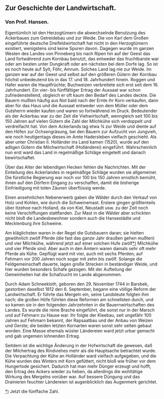 <h2>Zur Geschichte der Landwirtschaft.</h2>

<h3>Von Prof. Hansen.</h3>

Eigentümlich ist den Herzogtümern die <span class="g">abwechselnde</span> Benutzung des Ackerbaues zum Getreidebau und zur Weide. Die von Karl dem Großen eingeführte deutsche Dreifeldwirtschaft hat nicht in den Herzogtümern existiert, wenigstens sind keine Spuren davon. Dagegen wurde im ganzen Westen des Landes von Pinneberg
bis nach Ripen hin auf der Geest das Land fortwährend zum
Kornbau benutzt, das entweder das fruchtbarste war oder am
besten unter Dungkraft oder am nächsten bei dem Dorfe lag. So
ist es noch heute auf  Sylt, Föhr, Amrum. Solches Land lag nie
zur Weide. Im ganzen war auf der Geest und selbst auf den
größeren Gütern der Kornbau höchst unbedeutend bis in das 17.
und 18. Jahrhundert hinein. Roggen und Hafer waren die Hauptfrüchte; Buchweizen verbreitete sich erst seit dem 16. Jahrhundert. Ein vier- bis fünffältiger Ertrag der Aussaat war schon zufriedenstellend, obgleich er oft kaum den Bedarf des Landes deckte. Die Bauern mußten häufig aus Not bald nach der Ernte ihr Korn verkaufen, dann aber für das Haus und die Aussaat entweder von dem Müller oder dem Gutsherrn wieder kaufen und waren so fortwährend im Druck. Bedeutender als der Ackerbau war zu der Zeit
die Viehwirtschaft, wenngleich seit 100 bis 150 Jahren auf vielen
Gütern die Zahl der Milchkühe sich verdoppelt und verdreifacht
hat. Von dem Ackerlands lag etwa ¾ zur Weide und diente auf
den Höfen zur Ochsengräsung, bei den Bauern zur Aufzucht von
Jungvieh, wie noch heutigentags dieses im Amte Hadersleben vielfach geschieht. Als aber unter Christian II. Holländer ins Land
kamen (1520), wurde auf den adligen Gütern die Milchwirtschaft
(Holländerei) eingeführt. Wahrscheinlich nun erst ward das Land
in regelmäßige Schläge eingeteilt und danach bewirtschaftet.

Über das Alter der lebendigen Hecken fehlen die Nachrichten.
Mit der Einteilung des Ackerlandes in regelmäßige Schläge wurden
sie allgemeiner. Die fürstliche Regierung war noch vor 100 bis
150 Jahren ernstlich bemüht, ihnen auf den Dörfern Eingang zu
verschaffen, damit die bisherige Einfriedigung mit toten Zäunen
überflüssig werde.	

Einen ansehnlichen Nebenerwerb gaben die Wälder durch den
Verkauf von <span class="g">Holz</span> und <span class="g">Kohlen</span>, wie durch die <span class="g">Schweinemast.</span> Erstere gingen größtenteils über <span class="g">Itzehoe</span> nach Holland, da von Kiel, Neustadt usw. zu der Zeit noch keine Verschiffungen stattfanden.
Zur Mast in die Wälder aber schickten nicht bloß die Landesbewohner sondern auch die Hansestädte und Mecklenburg ihre Schweine.

Am kläglichsten waren in der Regel die Gutsbauern daran;
sie hielten gewöhnlich zwölf Pferde (die fast das ganze Jahr draußen
gehen mußten) und vier Milchkühe, während jetzt auf einer solchen
Hufe zwölf<a class="refnote" id="rn1" href="#fn1">*)</a> Milchkühe und vier Pferde sind. Aber auch in den
Ämtern waren damals sehr oft mehr Pferde als Kühe. Gepflügt
ward mit vier, auch mit sechs Pferden; auf Fehmarn vor 200 Jahren
noch sogar mit zehn bis zwölf. Solange die Feldgemeinschaft
dauerte, lagen große Strecken in beständiger Weide, und hier wurden
besonders Schafe gezogen. Mit der Aufteilung der Gemeinheiten
hat die Schafzucht im Lande abgenommen.

Durch Adam Schneekloth, geboren den 29. November 1744 in
Barsbek, gestorben daselbst 1812 den 6. September, begann eine
völlige Reform der Landwirtschaft. Er führte das <span class="g">Mergeln</span> ein, seine Landsleute folgten ihm nach; die großen Höfe führten diese
Reformen am schnellsten durch, und so kamen sie in den folgenden
Jahrzehnten in die Bauernwirtschaften des Landes. Es wurde die
reine Brache eingeführt, die sonst nur in der Marsch und auf Fehmarn zu Hause war. Ihr folgte der <span class="g">Kleebau</span>, seit ungefähr 100 Jahren auf Fehmarn bekannt, der <span class="g">Rapsaatbau</span> und der Anbau von <span class="g">Weizen</span> und <span class="g">Gerste</span>; die beiden letzten Kornarten waren sonst sehr selten gebaut worden. Eine Masse ehemals wüster Ländereien ward jetzt urbar gemacht und gab ungemein lohnenden Ertrag.

Seitdem ist die wichtige Änderung in der Hofwirtschaft die gewesen,
daß der Milchertrag des Rindviehes mehr als die Hauptsache
betrachtet wurde. Die Verpachtung der Kühe an Holländer
ward vielfach aufgegeben, und die Kühe wurden des Winters mit
Korn gefüttert, nicht bloß wie früher vor dem Hungertode gesichert.
Dadurch hat man mehr Dünger erzeugt und hofft, den Ertrag des
Ackers wieder zu heben, da allerdings die wohltätige Wirkung des
Mergelns vorüber war. Auf bessere Düngung und das <span class="g">Drainieren</span> feuchter Ländereien ist augenblicklich das Augenmerk gerichtet.

<div class="footnote" id="fn1"><a href="#rn1">*)</a> Jetzt die fünffache Zahl.</div>

